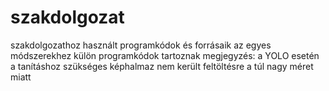 # szakdolgozat
szakdolgozathoz használt programkódok és forrásaik
az egyes módszerekhez külön programkódok tartoznak
megjegyzés: a YOLO esetén a tanításhoz szükséges képhalmaz nem került feltöltésre a túl nagy méret miatt
